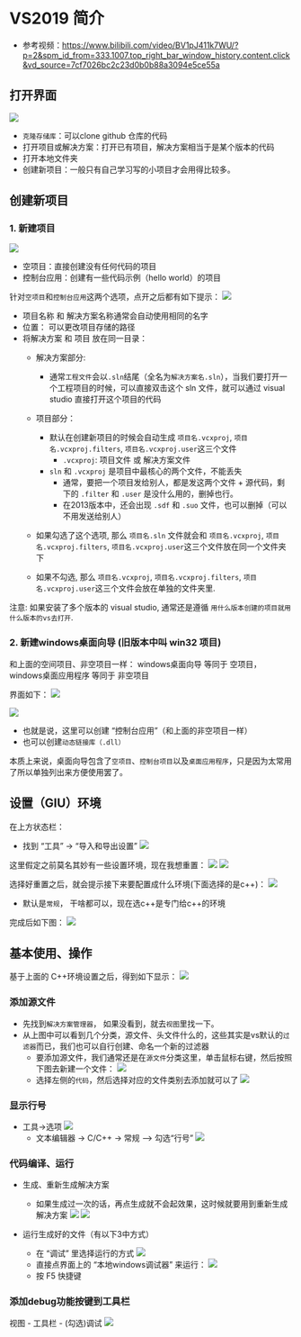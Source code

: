 # VS2019 简介
- 参考视频：https://www.bilibili.com/video/BV1pJ411k7WU/?p=2&spm_id_from=333.1007.top_right_bar_window_history.content.click&vd_source=7cf7026bc2c23d0b0b88a3094e5ce55a

## 打开界面
![](images/vs打开界面.png)
- `克隆存储库`：可以clone github 仓库的代码
- 打开项目或解决方案：打开已有项目，解决方案相当于是某个版本的代码
- 打开本地文件夹
- 创建新项目：一般只有自己学习写的小项目才会用得比较多。

## 创建新项目
### 1. 新建项目
![](images/新建项目图示.png)
- 空项目：直接创建没有任何代码的项目
- 控制台应用：创建有一些代码示例（hello world）的项目

针对`空项目`和`控制台应用`这两个选项，点开之后都有如下提示：
![](images/点击创建空项目.png)
- 项目名称 和 解决方案名称通常会自动使用相同的名字
- 位置： 可以更改项目存储的路径
- 将解决方案 和 项目 放在同一目录：
  - 解决方案部分:
    - 通常`工程文件`会以`.sln`结尾（全名为`解决方案名.sln`），当我们要打开一个工程项目的时候，可以直接双击这个 sln 文件，就可以通过 visual studio 直接打开这个项目的代码
  
  
  - 项目部分：
    - 默认在创建新项目的时候会自动生成 `项目名.vcxproj`, `项目名.vcxproj.filters`, `项目名.vcxproj.user`这三个文件
      - `.vcxproj`: 项目文件 或 解决方案文件
    - `sln` 和 `.vcxproj` 是项目中最核心的两个文件，不能丢失
      - 通常，要把一个项目发给别人，都是发这两个文件 + 源代码，剩下的 `.filter` 和 `.user` 是没什么用的，删掉也行。
      - 在2013版本中，还会出现 `.sdf` 和 `.suo` 文件，也可以删掉（可以不用发送给别人）
  - 如果勾选了这个选项, 那么 `项目名.sln` 文件就会和 `项目名.vcxproj`, `项目名.vcxproj.filters`, `项目名.vcxproj.user`这三个文件放在同一个文件夹下
  - 如果不勾选, 那么 `项目名.vcxproj`, `项目名.vcxproj.filters`, `项目名.vcxproj.user`这三个文件会放在单独的文件夹里.

注意: 如果安装了多个版本的 visual studio, 通常还是遵循 `用什么版本创建的项目就用什么版本的vs去打开`.

### 2. 新建windows桌面向导 (旧版本中叫 win32 项目)
和上面的空间项目、非空项目一样： windows桌面向导 等同于 空项目， windows桌面应用程序 等同于 非空项目

界面如下：
![](images/新建桌面向导1.png)

![](images/新建桌面向导2.png)

- 也就是说，这里可以创建 “控制台应用”（和上面的非空项目一样）
- 也可以创建`动态链接库（.dll）`

本质上来说，桌面向导包含了`空项目`、`控制台项目`以及`桌面应用程序`，只是因为太常用了所以单独列出来方便使用罢了。



## 设置（GIU）环境
在上方状态栏：
- 找到 “工具” -> “导入和导出设置”
![](images/设置环境1.png)

这里假定之前莫名其妙有一些设置环境，现在我想重置：
![](images/设置环境-重置1.png)
![](images/设置环境-重置2.png)

选择好重置之后，就会提示接下来要配置成什么环境(下面选择的是c++)：
![](images/选择环境-cpp.png)
- 默认是`常规`， 干啥都可以，现在选c++是专门给c++的环境

完成后如下图：
![](images/完成环境设置.png)


## 基本使用、操作

基于上面的 C++环境设置之后，得到如下显示：
![](images/空项目1界面.png)


### 添加源文件
- 先找到`解决方案管理器`， 如果没看到，就去`视图`里找一下。
- 从上图中可以看到几个分类，源文件、头文件什么的，这些其实是vs默认的`过滤器`而已，我们也可以自行创建、命名一个新的过滤器
  - 要添加源文件，我们通常还是在`源文件`分类这里，单击鼠标右键，然后按照下图去新建一个文件：
    ![](images/添加源文件1.png)
  - 选择左侧的`代码`，然后选择对应的文件类别去添加就可以了
    ![](images/添加源文件2.png)


### 显示行号
- 工具->选项
![](images/工具-选项.png)
  - 文本编辑器 -> C/C++  -> 常规 --> 勾选“行号”
  ![](images/开启行号.png)

### 代码编译、运行
- 生成、重新生成解决方案
  - 如果生成过一次的话，再点生成就不会起效果，这时候就要用到重新生成解决方案
![](images/源码生成解决方案.png)
![](images/生成成功.png)

- 运行生成好的文件（有以下3中方式）
  - 在 “调试” 里选择运行的方式
    ![](images/方法1_调试里运行.png)
  - 直接点界面上的 “本地windows调试器” 来运行：
    ![](images/方法2_本地windows调试运行.png)
  - 按 F5 快捷键

### 添加debug功能按键到工具栏
视图 - 工具栏 - (勾选)调试
![](images/添加调试功能按键到工具栏.png)
